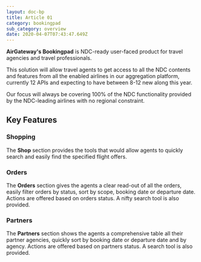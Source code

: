 ```yaml
---
layout: doc-bp
title: Article 01
category: bookingpad
sub_category: overview
date: 2020-04-07T07:43:47.649Z
---
```

**AirGateway's Bookingpad** is NDC-ready user-faced product for travel agencies and travel professionals.

This solution will allow travel agents to get access to all the NDC contents and features from all the enabled airlines in our aggregation platform, currently 12 APIs and expecting to have between 8-12 new along this year.

Our focus will always be covering 100% of the NDC functionality provided by the NDC-leading airlines with no regional constraint.

## Key Features

### Shopping

The **Shop** section provides the tools that would allow agents to quickly search and easily find the specified flight offers.

### Orders

The **Orders** section gives the agents a clear read-out of all the orders, easily filter orders by status, sort by scope, booking date or departure date. Actions are offered based on orders status. A nifty search tool is also provided.

### Partners

The **Partners** section shows the agents a comprehensive table all their partner agencies, quickly sort
 by booking date or departure date and by agency. Actions are offered based on partners status. A search tool is also provided.